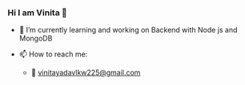 ### Hi I am Vinita 👋

<!--
**vinita2000/vinita2000** is a ✨ _special_ ✨ repository because its `README.md` (this file) appears on your GitHub profile.

Here are some ideas to get you started:

- 🔭 I’m currently working on ...
- 🌱 I’m currently learning ...
- 👯 I’m looking to collaborate on ...
- 🤔 I’m looking for help with ...
- 💬 Ask me about ...
- 📫 How to reach me: ...
- 😄 Pronouns: ...
- ⚡ Fun fact: ...
-->
- 🌱 I’m currently learning and working on Backend with Node js and MongoDB

- 📫 How to reach me: 
    - :email: [vinitayadavlkw225@gmail.com](mailto:vinitayadavlkw225@gmail.com?subject=[GitHub]%20Source%20Han%20Sans)

